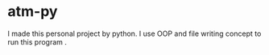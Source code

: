 # atm-py
I made this personal project by python. I use OOP and file writing concept  to run this program .
